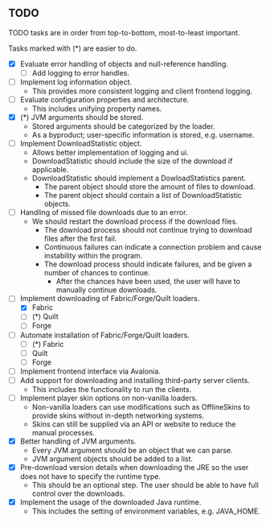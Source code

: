 ## TODO
TODO tasks are in order from top-to-bottom, most-to-least important.

Tasks marked with (*) are easier to do.

- [x] Evaluate error handling of objects and null-reference handling.
    - [ ] Add logging to error handles.
- [ ] Implement log information object.
    - This provides more consistent logging and client frontend logging.
- [ ] Evaluate configuration properties and architecture.
    - This includes unifying property names.
- [x] (*) JVM arguments should be stored.
    - Stored arguments should be categorized by the loader.
    - As a byproduct; user-specific information is stored, e.g. username.
- [ ] Implement DownloadStatistic object.
    - Allows better implementation of logging and ui.
    - DownloadStatistic should include the size of the download if applicable.
    - DownloadStatistic should implement a DowloadStatistics parent.
        - The parent object should store the amount of files to download.
        - The parent object should contain a list of DownloadStatistic objects.
- [ ] Handling of missed file downloads due to an error.
    - We should restart the download process if the download files.
        - The download process should not continue trying to download files after the first fail.
        - Continuous failures can indicate a connection problem and cause instability within the program.
        - The download process should indicate failures, and be given a number of chances to continue.
            - After the chances have been used, the user will have to manually continue downloads.
- [ ] Implement downloading of Fabric/Forge/Quilt loaders.
    - [x] Fabric
    - [ ] (*) Quilt
    - [ ] Forge
- [ ] Automate installation of Fabric/Forge/Quilt loaders.
    - [ ] (*) Fabric
    - [ ] Quilt
    - [ ] Forge
- [ ] Implement frontend interface via Avalonia.
- [ ] Add support for downloading and installing third-party server clients.
    - This includes the functionality to run the clients.
- [ ] Implement player skin options on non-vanilla loaders.
    - Non-vanilla loaders can use modifications such as OfflineSkins to provide skins without in-depth networking systems.
    - Skins can still be supplied via an API or website to reduce the manual processes.
- [x] Better handling of JVM arguments.
    - Every JVM argument should be an object that we can parse.
    - JVM argument objects should be added to a list.
- [x] Pre-download version details when downloading the JRE so the user does not have to specify the runtime type.
    - This should be an optional step. The user should be able to have full control over the downloads.
- [x] Implement the usage of the downloaded Java runtime.
    - This includes the setting of environment variables, e.g. JAVA_HOME.